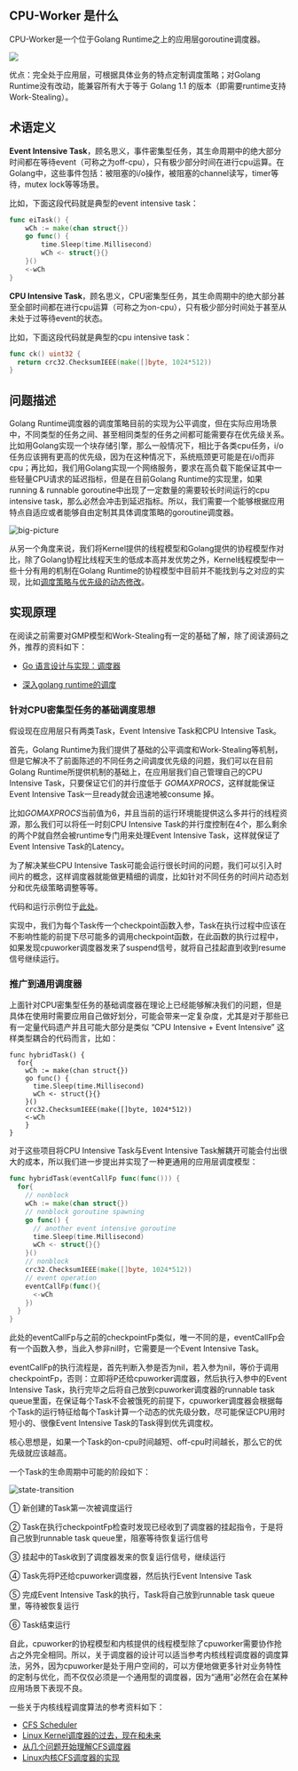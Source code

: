 ## CPU-Worker 是什么

CPU-Worker是一个位于Golang Runtime之上的应用层goroutine调度器。

![](docs/img/cpuworker.png)

优点：完全处于应用层，可根据具体业务的特点定制调度策略；对Golang Runtime没有改动，能兼容所有大于等于 Golang 1.1 的版本（即需要runtime支持Work-Stealing）。

## 术语定义

**Event Intensive Task**，顾名思义，事件密集型任务，其生命周期中的绝大部分时间都在等待event（可称之为off-cpu），只有极少部分时间在进行cpu运算。在Golang中，这些事件包括：被阻塞的i/o操作，被阻塞的channel读写，timer等待，mutex lock等等场景。

比如，下面这段代码就是典型的event intensive task：

```go
func eiTask() {
	wCh := make(chan struct{})
	go func() {
		time.Sleep(time.Millisecond)
		wCh <- struct{}{}
	}()
	<-wCh
}
```

**CPU Intensive Task**，顾名思义，CPU密集型任务，其生命周期中的绝大部分甚至全部时间都在进行cpu运算（可称之为on-cpu），只有极少部分时间处于甚至从未处于过等待event的状态。

比如，下面这段代码就是典型的cpu intensive task：

```go
func ck() uint32 {
  return crc32.ChecksumIEEE(make([]byte, 1024*512))
}
```

## 问题描述

Golang Runtime调度器的调度策略目前的实现为公平调度，但在实际应用场景中，不同类型的任务之间、甚至相同类型的任务之间都可能需要存在优先级关系。比如用Golang实现一个块存储引擎，那么一般情况下，相比于各类cpu任务，i/o任务应该拥有更高的优先级，因为在这种情况下，系统瓶颈更可能是在i/o而非cpu；再比如，我们用Golang实现一个网络服务，要求在高负载下能保证其中一些轻量CPU请求的延迟指标，但是在目前Golang Runtime的实现里，如果running & runnable goroutine中出现了一定数量的需要较长时间运行的cpu intensive task，那么必然会冲击到延迟指标。所以，我们需要一个能够根据应用特点自适应或者能够自由定制其具体调度策略的goroutine调度器。

![big-picture](docs/img/big-picture.png)

从另一个角度来说，我们将Kernel提供的线程模型和Golang提供的协程模型作对比，除了Golang协程比线程天生的低成本高并发优势之外，Kernel线程模型中一些十分有用的机制在Golang Runtime的协程模型中目前并不能找到与之对应的实现，比如[调度策略与优先级的动态修改](https://man7.org/linux/man-pages/man7/sched.7.html)。

## 实现原理

在阅读之前需要对GMP模型和Work-Stealing有一定的基础了解，除了阅读源码之外，推荐的资料如下：

* [Go 语言设计与实现：调度器](https://draveness.me/golang/docs/part3-runtime/ch06-concurrency/golang-goroutine/)

* [深入golang runtime的调度](https://zboya.github.io/post/go_scheduler/)

### 针对CPU密集型任务的基础调度思想

假设现在应用层只有两类Task，Event Intensive Task和CPU Intensive Task。

首先，Golang Runtime为我们提供了基础的公平调度和Work-Stealing等机制，但是它解决不了前面陈述的不同任务之间调度优先级的问题，我们可以在目前Golang Runtime所提供机制的基础上，在应用层我们自己管理自己的CPU Intensive Task，只要保证它们的并行度低于 *GOMAXPROCS*，这样就能保证Event Intensive Task一旦ready就会迅速地被consume 掉。

比如*GOMAXPROCS*当前值为6，并且当前的运行环境能提供这么多并行的线程资源，那么我们可以将任一时刻CPU Intensive Task的并行度控制在4个，那么剩余的两个P就自然会被runtime专门用来处理Event Intensive Task，这样就保证了Event Intensive Task的Latency。

为了解决某些CPU Intensive Task可能会运行很长时间的问题，我们可以引入时间片的概念，这样调度器就能做更精细的调度，比如针对不同任务的时间片动态划分和优先级策略调整等等。

代码和运行示例位于[此处](https://github.com/hnes/cpuworker/blob/5471e4cfaf3f57bf1f37f5cc6344bab5b5339501/README.md#test-result-on-aws)。

实现中，我们为每个Task传一个checkpoint函数入参，Task在执行过程中应该在不影响性能的前提下尽可能多的调用checkpoint函数，在此函数的执行过程中，如果发现cpuworker调度器发来了suspend信号，就将自己挂起直到收到resume信号继续运行。

### 推广到通用调度器

上面针对CPU密集型任务的基础调度器在理论上已经能够解决我们的问题，但是具体在使用时需要应用自己做好划分，可能会带来一定复杂度，尤其是对于那些已有一定量代码遗产并且可能大部分是类似 “CPU Intensive + Event Intensive” 这样类型耦合的代码而言，比如：

```
func hybridTask() {
  for{
    wCh := make(chan struct{})
    go func() {
      time.Sleep(time.Millisecond)
      wCh <- struct{}{}
    }()
    crc32.ChecksumIEEE(make([]byte, 1024*512))
    <-wCh
	}
}
```

对于这些项目将CPU Intensive Task与Event Intensive Task解耦开可能会付出很大的成本，所以我们进一步提出并实现了一种更通用的应用层调度模型：

```go
func hybridTask(eventCallFp func(func())) {
  for{
    // nonblock
    wCh := make(chan struct{})
    // nonblock goroutine spawning
    go func() {
      // another event intensive goroutine
      time.Sleep(time.Millisecond)
      wCh <- struct{}{}
    }()
    // nonblock
    crc32.ChecksumIEEE(make([]byte, 1024*512))
    // event operation
    eventCallFp(func(){
      <-wCh
    })
  }
}
```

此处的eventCallFp与之前的checkpointFp类似，唯一不同的是，eventCallFp会有一个函数入参，当此入参非nil时，它需要是一个Event Intensive Task。

eventCallFp的执行流程是，首先判断入参是否为nil，若入参为nil，等价于调用checkpointFp，否则：立即将P还给cpuworker调度器，然后执行入参中的Event Intensive Task，执行完毕之后将自己放到cpuworker调度器的runnable task queue里面，在保证每个Task不会被饿死的前提下，cpuworker调度器会根据每个Task的运行特征给每个Task计算一个动态的优先级分数，尽可能保证CPU用时短小的、很像Event Intensive Task的Task得到优先调度权。

核心思想是，如果一个Task的on-cpu时间越短、off-cpu时间越长，那么它的优先级就应该越高。

一个Task的生命周期中可能的阶段如下：

![state-transition](docs/img/state-transition.png)

① 新创建的Task第一次被调度运行

② Task在执行checkpointFp检查时发现已经收到了调度器的挂起指令，于是将自己放到runnable task queue里，阻塞等待恢复运行信号

③ 挂起中的Task收到了调度器发来的恢复运行信号，继续运行

④ Task先将P还给cpuworker调度器，然后执行Event Intensive Task

⑤ 完成Event Intensive Task的执行，Task将自己放到runnable task queue里，等待被恢复运行

⑥ Task结束运行

自此，cpuworker的协程模型和内核提供的线程模型除了cpuworker需要协作抢占之外完全相同。所以，关于调度器的设计可以适当参考内核线程调度器的调度算法，另外，因为cpuworker是处于用户空间的，可以方便地做更多针对业务特性的定制与优化，而不仅仅必须是一个通用型的调度器，因为“通用”必然在会在某种应用场景下表现不良。

一些关于内核线程调度算法的参考资料如下：

* [CFS Scheduler](https://www.kernel.org/doc/html/latest/scheduler/sched-design-CFS.html)
* [Linux Kernel调度器的过去，现在和未来](https://my.oschina.net/u/4585157/blog/4672238)
* [从几个问题开始理解CFS调度器](http://linuxperf.com/?p=42)
* [Linux内核CFS调度器的实现](https://blog.eastonman.com/blog/2021/02/cfs/)

